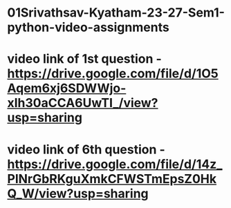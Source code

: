 # 01Srivathsav-Kyatham-23-27-Sem1-python-video-assignments
# video link of 1st question - https://drive.google.com/file/d/1O5Aqem6xj6SDWWjo-xIh30aCCA6UwTI_/view?usp=sharing
# video link of 6th question - https://drive.google.com/file/d/14z_PlNrGbRKguXmkCFWSTmEpsZ0HkQ_W/view?usp=sharing
